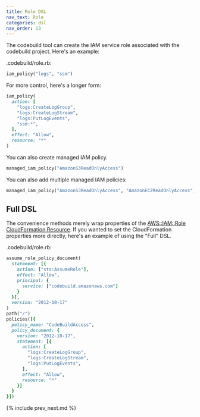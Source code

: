 ```yaml
---
title: Role DSL
nav_text: Role
categories: dsl
nav_order: 13
---
```


The codebuild tool can create the IAM service role associated with the codebuild project. Here's an example:

.codebuild/role.rb:

```ruby
iam_policy("logs", "ssm")
```

For more control, here's a longer form:

```ruby
iam_policy(
  action: [
    "logs:CreateLogGroup",
    "logs:CreateLogStream",
    "logs:PutLogEvents",
    "ssm:*",
  ],
  effect: "Allow",
  resource: "*"
)
```

You can also create managed IAM policy.

```ruby
managed_iam_policy("AmazonS3ReadOnlyAccess")
```

You can also add multiple managed IAM policies:

```ruby
managed_iam_policy("AmazonS3ReadOnlyAccess", "AmazonEC2ReadOnlyAccess")
```

## Full DSL

The convenience methods merely wrap properties of the [AWS::IAM::Role
 CloudFormation Resource](https://docs.aws.amazon.com/AWSCloudFormation/latest/UserGuide/aws-resource-iam-role.html).  If you wanted to set the CloudFormation properties more directly, here's an example of using the "Full" DSL.

.codebuild/role.rb:

```ruby
assume_role_policy_document(
  statement: [{
    action: ["sts:AssumeRole"],
    effect: "Allow",
    principal: {
      service: ["codebuild.amazonaws.com"]
    }
  }],
  version: "2012-10-17"
)
path("/")
policies([{
  policy_name: "CodeBuildAccess",
  policy_document: {
    version: "2012-10-17",
    statement: [{
      action: [
        "logs:CreateLogGroup",
        "logs:CreateLogStream",
        "logs:PutLogEvents",
      ],
      effect: "Allow",
      resource: "*"
    }]
  }
}])
```

{% include prev_next.md %}